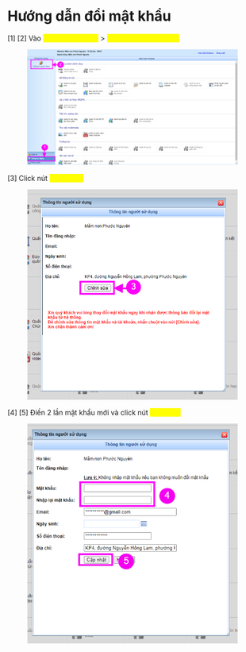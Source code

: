 # Hướng dẫn đổi mật khẩu

\[1] \[2] Vào <mark style="color:yellow;">**Thông tin chung**</mark> > <mark style="color:yellow;">**Thông tin người dùng**</mark>

<figure><img src="../.gitbook/assets/image (28).png" alt=""><figcaption></figcaption></figure>

\[3] Click nút <mark style="color:yellow;">**Chỉnh sửa**</mark>

<figure><img src="../.gitbook/assets/image (76).png" alt=""><figcaption></figcaption></figure>

\[4] \[5] Điền 2 lần mật khẩu mới và click nút <mark style="color:yellow;">**Cập nhật**</mark>

<figure><img src="../.gitbook/assets/image (16).png" alt=""><figcaption></figcaption></figure>

